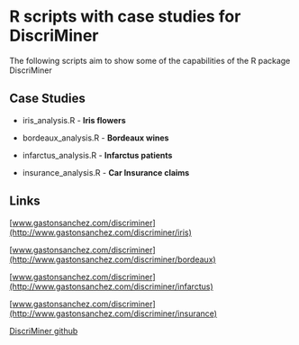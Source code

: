 R scripts with case studies for DiscriMiner
============================

The following scripts aim to show some of the capabilities of the R package DiscriMiner

Case Studies
-----------------------------
* iris_analysis.R - **Iris flowers**

* bordeaux_analysis.R - **Bordeaux wines**

* infarctus_analysis.R - **Infarctus patients**

* insurance_analysis.R - **Car Insurance claims**


Links
-----
[www.gastonsanchez.com/discriminer](http://www.gastonsanchez.com/discriminer/iris)

[www.gastonsanchez.com/discriminer](http://www.gastonsanchez.com/discriminer/bordeaux)

[www.gastonsanchez.com/discriminer](http://www.gastonsanchez.com/discriminer/infarctus)

[www.gastonsanchez.com/discriminer](http://www.gastonsanchez.com/discriminer/insurance) 

[DiscriMiner github](https://github.com/gastonstat/DiscriMiner)



